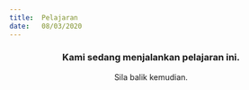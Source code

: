 ```yaml
---
title:  Pelajaran
date:   08/03/2020
---
```


### <center>Kami sedang menjalankan pelajaran ini.</center>
<center>Sila balik kemudian.</center>